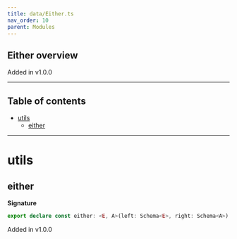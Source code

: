 ```yaml
---
title: data/Either.ts
nav_order: 10
parent: Modules
---
```


## Either overview

Added in v1.0.0

---

<h2 class="text-delta">Table of contents</h2>

- [utils](#utils)
  - [either](#either)

---

# utils

## either

**Signature**

```ts
export declare const either: <E, A>(left: Schema<E>, right: Schema<A>) => Schema<Either<E, A>>
```

Added in v1.0.0
